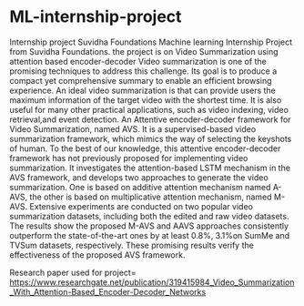# ML-internship-project
Internship project Suvidha Foundations
Machine learning Internship Project from Suvidha Foundations.
the project is on Video Summarization using attention based encoder-decoder
Video summarization is one of the promising techniques to address this challenge. Its goal is to produce a compact yet comprehensive summary to enable an efficient
browsing experience. An ideal video summarization is that can provide users the maximum information of the target video with the shortest time. It is also useful for many other practical
applications, such as video indexing, video retrieval,and event detection.
An Attentive encoder-decoder framework for Video Summarization, named AVS. It is a supervised-based video summarization framework, which mimics the way of selecting the keyshots of human. 
To the best of our knowledge, this attentive encoder-decoder framework has not previously proposed for implementing video summarization.
It investigates the attention-based LSTM mechanism in the AVS framework, and develops two approaches to generate the video summarization. One is based on additive
attention mechanism named A-AVS, the other is based on multiplicative attention mechanism, named M-AVS.
Extensive experiments are conducted on two popular video summarization datasets, including both the edited and raw video datasets. The results show the proposed M-AVS
and AAVS approaches consistently outperform the state-of-the-art ones by at least 0.8%, 3.1%on SumMe and TVSum datasets, respectively. 
These promising results verify the effectiveness of the proposed AVS framework.


Research paper used for project= https://www.researchgate.net/publication/319415984_Video_Summarization_With_Attention-Based_Encoder-Decoder_Networks
